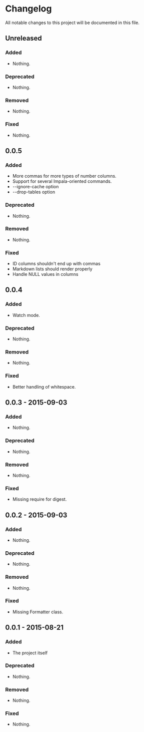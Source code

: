 # Changelog

All notable changes to this project will be documented in this file.

## Unreleased

### Added

- Nothing.

### Deprecated

- Nothing.

### Removed

- Nothing.

### Fixed

- Nothing.

## 0.0.5

### Added

- More commas for more types of number columns.
- Support for several Impala-oriented commands.
- --ignore-cache option
- --drop-tables option

### Deprecated

- Nothing.

### Removed

- Nothing.

### Fixed

- ID columns shouldn't end up with commas
- Markdown lists should render properly
- Handle NULL values in columns

## 0.0.4

### Added

- Watch mode.

### Deprecated

- Nothing.

### Removed

- Nothing.

### Fixed

- Better handling of whitespace.

## 0.0.3 - 2015-09-03

### Added

- Nothing.

### Deprecated

- Nothing.

### Removed

- Nothing.

### Fixed

- Missing require for digest.

## 0.0.2 - 2015-09-03

### Added

- Nothing.

### Deprecated

- Nothing.

### Removed

- Nothing.

### Fixed

- Missing Formatter class.

## 0.0.1 - 2015-08-21

### Added

- The project itself

### Deprecated

- Nothing.

### Removed

- Nothing.

### Fixed

- Nothing.
